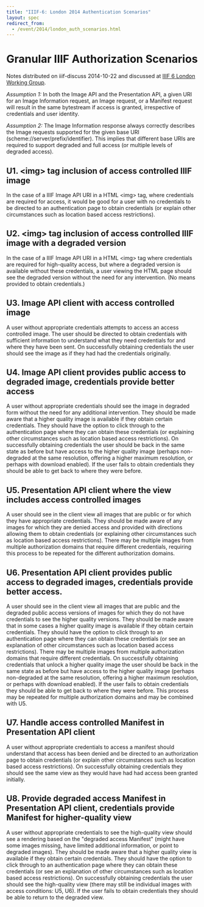 ```yaml
---
title: "IIIF-6: London 2014 Authentication Scenarios"
layout: spec
redirect_from:
  - /event/2014/london_auth_scenarios.html
---
```

# Granular IIIF Authorization Scenarios

Notes distributed on iiif-discuss 2014-10-22 and discussed at [IIIF 6 London Working Group](/event/2014/london_notes/).

*Assumption 1:* In both the Image API and the Presentation API, a given URI for an Image Information request, an Image request, or a Manifest request will result in the same bytestream if access is granted, irrespective of credentials and user identity.

*Assumption 2:* The Image Information response always correctly describes the Image requests supported for the given base URI (scheme://server/prefix/identifier). This implies that different base URIs are required to support degraded and full access (or multiple levels of degraded access).

## U1. \<img\> tag inclusion of access controlled IIIF image

In the case of a IIIF Image API URI in a HTML \<img\> tag, where credentials are required for access, it would be good for a user with no credentials to be directed to an authentication page to obtain credentials (or explain other circumstances such as location based access restrictions).

## U2. \<img\> tag inclusion of access controlled IIIF image with a degraded version

In the case of a IIIF Image API URI in a HTML \<img\> tag where credentials are required for high-quality access, but where a degraded version is available without these credentials, a user viewing the HTML page should see the degraded version without the need for any intervention. (No means provided to obtain credentials.)

## U3. Image API client with access controlled image

A user without appropriate credentials attempts to access an access controlled image. The user should be directed to obtain credentials with sufficient information to understand what they need credentials for and where they have been sent. On successfully obtaining credentials the user should see the image as if they had had the credentials originally.

## U4. Image API client provides public access to degraded image, credentials provide better access

A user without appropriate credentials should see the image in degraded form without the need for any additional intervention. They should be made aware that a higher quality image is available if they obtain certain credentials. They should have the option to click through to the authentication page where they can obtain these credentials (or explaining other circumstances such as location based access restrictions). On successfully obtaining credentials the user should be back in the same state as before but have access to the higher quality image (perhaps non-degraded at the same resolution, offering a higher maximum resolution, or perhaps with download enabled). If the user fails to obtain credentials they should be able to get back to where they were before.

## U5. Presentation API client where the view includes access controlled images

A user should see in the client view all images that are public or for which they have appropriate credentials. They should be made aware of any images for which they are denied access and provided with directions allowing them to obtain credentials (or explaining other circumstances such as location based access restrictions). There may be multiple images from multiple authorization domains that require different credentials, requiring this process to be repeated for the different authorization domains.

## U6. Presentation API client provides public access to degraded images, credentials provide better access.

A user should see in the client view all images that are public and the degraded public access versions of images for which they do not have credentials to see the higher quality versions. They should be made aware that in some cases a higher quality image is available if they obtain certain credentials. They should have the option to click through to an authentication page where they can obtain these credentials (or see an explanation of other circumstances such as location based access restrictions). There may be multiple images from multiple authorization domains that require different credentials. On successfully obtaining credentials that unlock a higher quality image the user should be back in the same state as before but have access to the higher quality image (perhaps non-degraded at the same resolution, offering a higher maximum resolution, or perhaps with download enabled). If the user fails to obtain credentials they should be able to get back to where they were before. This process may be repeated for multiple authorization domains and may be combined with U5.

## U7. Handle access controlled Manifest in Presentation API client

A user without appropriate credentials to access a manifest should understand that access has been denied and be directed to an authorization page to obtain credentials (or explain other circumstances such as location based access restrictions). On successfully obtaining credentials they should see the same view as they would have had had access been granted initially.

## U8. Provide degraded access Manifest in Presentation API client, credentials provide Manifest for higher-quality view

A user without appropriate credentials to see the high-quality view should see a rendering based on the "degraded access Manifest" (might have some images missing, have limited additional information, or point to degraded images). They should be made aware that a higher quality view is available if they obtain certain credentials. They should have the option to click through to an authentication page where they can obtain these credentials (or see an explanation of other circumstances such as location based access restrictions). On successfully obtaining credentials the user should see the high-quality view (there may still be individual images with access conditions: U5, U6). If the user fails to obtain credentials they should be able to return to the degraded view.
